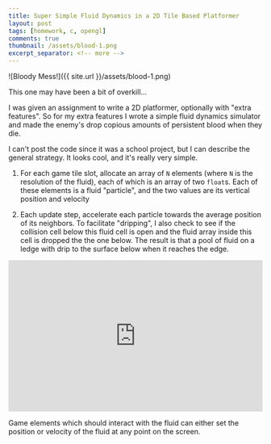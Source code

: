 ```yaml
---
title: Super Simple Fluid Dynamics in a 2D Tile Based Platformer
layout: post
tags: [homework, c, opengl]
comments: true
thumbnail: /assets/blood-1.png
excerpt_separator: <!-- more -->
---
```


![Bloody Mess!]({{ site.url }}/assets/blood-1.png)


This one may have been a bit of overkill...

<!-- more -->

I was given an assignment to write a 2D platformer, optionally with "extra features". So for my extra features I wrote a simple fluid dynamics simulator and made the enemy's drop copious amounts of persistent blood when they die.

I can't post the code since it was a school project, but I can describe the general strategy. It looks cool, and it's really very simple.

1) For each game tile slot, allocate an array of `N` elements (where `N` is the resolution of the fluid), each of which is an array of two `float`s. Each of these elements is a fluid "particle", and the two values are its vertical position and velocity

2) Each update step, accelerate each particle towards the average position of its neighbors. To facilitate "dripping", I also check to see if the collision cell below this fluid cell is open and the fluid array inside this cell is dropped the the one below. The result is that a pool of fluid on a ledge with drip to the surface below when it reaches the edge.

<iframe width="100%" height="300" src="https://www.youtube.com/embed/t6q1M1-wfIU" frameborder="0" allowfullscreen></iframe>

Game elements which should interact with the fluid can either set the position or velocity of the fluid at any point on the screen. 
